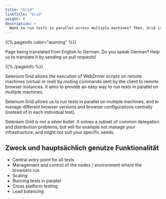 ```yaml
---
title: "Grid"
linkTitle: "Grid"
weight: 9
description: >
  Want to run tests in parallel across multiple machines? Then, Grid is for you.
---
```


{{% pageinfo color="warning" %}}
<p class="lead">
   <i class="fas fa-language display-4"></i> 
   Page being translated from 
   English to German. Do you speak German? Help us to translate
   it by sending us pull requests!
</p>
{{% /pageinfo %}}

Selenium Grid allows the execution of WebDriver scripts on remote machines (virtual
or real) by routing commands sent by the client to remote browser instances.
It aims to provide an easy way to run tests in parallel on multiple machines.

Selenium Grid allows us to run tests in parallel on multiple machines,
and to manage different browser versions and browser configurations centrally
(instead of in each individual test).

Selenium Grid is not a silver bullet.
It solves a subset of common delegation and distribution problems,
but will for example not manage your infrastructure,
and might not suit your specific needs.


## Zweck und hauptsächlich genutze Funktionalität

* Central entry point for all tests
* Management and control of the nodes / environment where the browsers run
* Scaling
* Running tests in parallel
* Cross platform testing
* Load balancing

